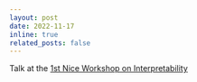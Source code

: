 ```yaml
---
layout: post
date: 2022-11-17
inline: true
related_posts: false
---
```


Talk at the [1st Nice Workshop on Interpretability](https://sites.google.com/view/nwi2023/home)
